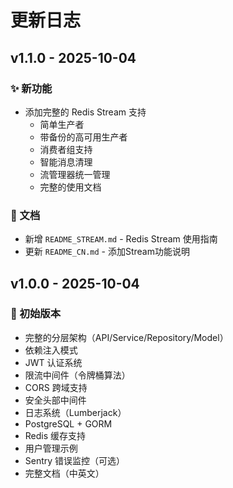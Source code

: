 # 更新日志

## v1.1.0 - 2025-10-04

### ✨ 新功能
- 添加完整的 Redis Stream 支持
  - 简单生产者
  - 带备份的高可用生产者
  - 消费者组支持
  - 智能消息清理
  - 流管理器统一管理
  - 完整的使用文档

### 📝 文档
- 新增 `README_STREAM.md` - Redis Stream 使用指南
- 更新 `README_CN.md` - 添加Stream功能说明

## v1.0.0 - 2025-10-04

### 🎉 初始版本
- 完整的分层架构（API/Service/Repository/Model）
- 依赖注入模式
- JWT 认证系统
- 限流中间件（令牌桶算法）
- CORS 跨域支持
- 安全头部中间件
- 日志系统（Lumberjack）
- PostgreSQL + GORM
- Redis 缓存支持
- 用户管理示例
- Sentry 错误监控（可选）
- 完整文档（中英文）

